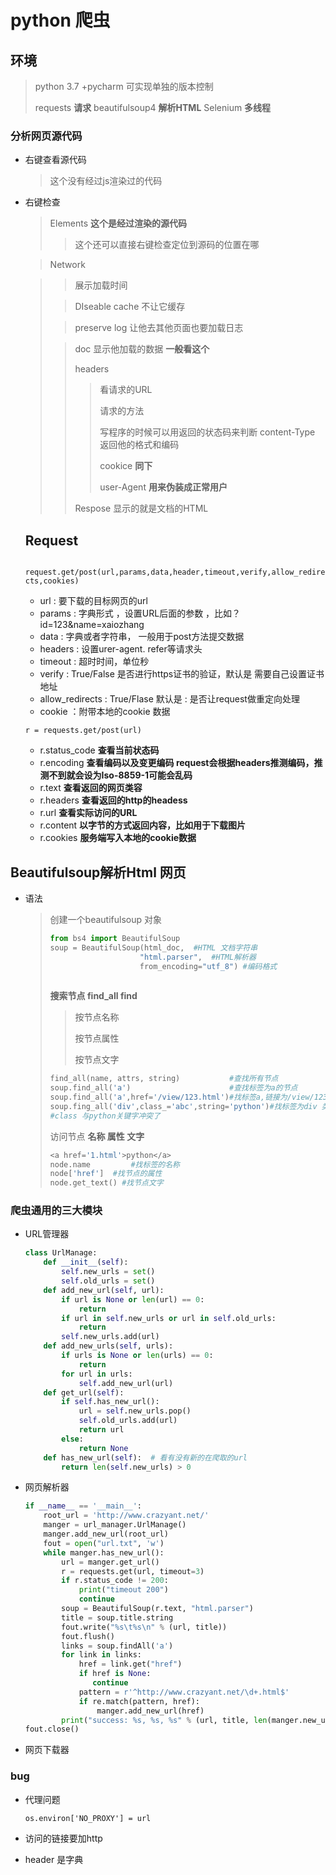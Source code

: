 # python 爬虫

## 环境

> python 3.7 +pycharm 可实现单独的版本控制
>
> requests **请求**   beautifulsoup4 **解析HTML**  Selenium **多线程**

### 分析网页源代码

* 右键查看源代码

  > 这个没有经过js渲染过的代码

* 右键检查

  > Elements **这个是经过渲染的源代码**
  >
  > > 这个还可以直接右键检查定位到源码的位置在哪

  > Network

  > >  展示加载时间
  >
  > > DIseable cache       不让它缓存
  >
  > > preserve log 	     让他去其他页面也要加载日志 
  >
  > > doc                          显示他加载的数据  **一般看这个**
  > >
  > > headers                  
  > >
  > > > 看请求的URL    
  > > >
  > > > 请求的方法
  > > >
  > > > 写程序的时候可以用返回的状态码来判断
  > > > content-Type 返回他的格式和编码
  > > >
  > > > cookice    **同下**
  > > >
  > > > user-Agent    **用来伪装成正常用户**
  > >
  > > Respose   显示的就是文档的HTML

  ## Request

  ``` request.get/post(url,params,data,header,timeout,verify,allow_redirects,cookies)``` 

  * url : 要下载的目标网页的url
  * params : 字典形式 ，设置URL后面的参数 ，比如？id=123&name=xaiozhang
  * data : 字典或者字符串， 一般用于post方法提交数据
  * headers : 设置urer-agent. refer等请求头
  * timeout : 超时时间，单位秒
  * verify : True/False 是否进行https证书的验证，默认是 需要自己设置证书地址
  * allow_redirects : True/Flase 默认是 : 是否让request做重定向处理
  * cookie ：附带本地的cookie 数据

  ```r = requests.get/post(url)```

  * r.status_code **查看当前状态码**
  * r.encoding   **查看编码以及变更编码 request会根据headers推测编码，推测不到就会设为Iso-8859-1可能会乱码**
  * r.text    **查看返回的网页类容**
  * r.headers **查看返回的http的headess**
  * r.url **查看实际访问的URL**
  * r.content **以字节的方式返回内容，比如用于下载图片**
  * r.cookies **服务端写入本地的cookie数据**

## Beautifulsoup解析Html 网页

* 语法

  > 创建一个beautifulsoup 对象
  >
  > ``` python
  > from bs4 import BeautifulSoup 
  > soup = BeautifulSoup(html_doc,  #HTML 文档字符串
  >                     "html.parser",  #HTML解析器
  >                     from_encoding="utf_8") #编码格式
  >  
  > ```
  >
  > **搜索节点 find_all find**
  >
  > > 按节点名称
  > >
  > > 按节点属性
  > >
  > > 按节点文字
  >
  > ```python
  > find_all(name, attrs, string)  			#查找所有节点
  > soup.find_all('a')         				#查找标签为a的节点
  > soup.find_all('a',href='/view/123.html')#找标签a,链接为/view/123.html
  > soup.fing_all('div',class_='abc',string='python')#找标签为div 类是abs 文字是python
  > #class 与python关键字冲突了
  > ```
  >
  > 
  >
  > 访问节点 **名称 属性 文字**
  >
  >   ```python
  >   <a href='1.html'>python</a>
  >   node.name  		#找标签的名称
  >   node['href']	#找节点的属性
  >   node.get_text() #找节点文字
  >   ```

### 爬虫通用的三大模块

* URL管理器

  ```python
  class UrlManage:
      def __init__(self):
          self.new_urls = set()
          self.old_urls = set()
      def add_new_url(self, url):
          if url is None or len(url) == 0:
              return
          if url in self.new_urls or url in self.old_urls:
              return
          self.new_urls.add(url)
      def add_new_urls(self, urls):
          if urls is None or len(urls) == 0:
              return
          for url in urls:
              self.add_new_url(url)
      def get_url(self):
          if self.has_new_url():
              url = self.new_urls.pop()
              self.old_urls.add(url)
              return url
          else:
              return None
      def has_new_url(self):  # 看有没有新的在爬取的url
          return len(self.new_urls) > 0
  
  ```

  

* 网页解析器

  ```python
  if __name__ == '__main__':
      root_url = 'http://www.crazyant.net/'
      manger = url_manager.UrlManage()
      manger.add_new_url(root_url)
      fout = open("url.txt", 'w')
      while manger.has_new_url():
          url = manger.get_url()
          r = requests.get(url, timeout=3)
          if r.status_code != 200:
              print("timeout 200")
              continue
          soup = BeautifulSoup(r.text, "html.parser")
          title = soup.title.string
          fout.write("%s\t%s\n" % (url, title))
          fout.flush()
          links = soup.findAll('a')
          for link in links:
              href = link.get("href")
              if href is None:
                 continue
              pattern = r'^http://www.crazyant.net/\d+.html$'
              if re.match(pattern, href):
                  manger.add_new_url(href)
          print("success: %s, %s, %s" % (url, title, len(manger.new_urls)))
  fout.close()
  ```

  

* 网页下载器

### bug

* 代理问题

  ```os.environ['NO_PROXY'] = url```

* 访问的链接要加http

* header 是字典